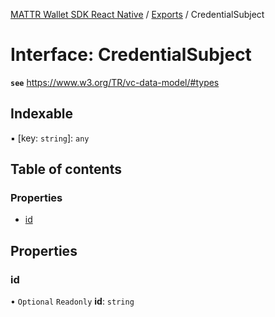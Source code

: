 [MATTR Wallet SDK React Native](../README.md) / [Exports](../modules.md) / CredentialSubject

# Interface: CredentialSubject

**`see`** https://www.w3.org/TR/vc-data-model/#types

## Indexable

▪ [key: `string`]: `any`

## Table of contents

### Properties

- [id](CredentialSubject.md#id)

## Properties

### id

• `Optional` `Readonly` **id**: `string`
